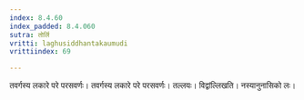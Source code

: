 ```yaml
---
index: 8.4.60
index_padded: 8.4.060
sutra: तोर्लि
vritti: laghusiddhantakaumudi
vrittiindex: 69

---
```

तवर्गस्य लकारे परे परसवर्णः। तवर्गस्य लकारे परे परसवर्णः। तल्लयः। विद्वांल्लिखति। नस्यानुनासिको लः।